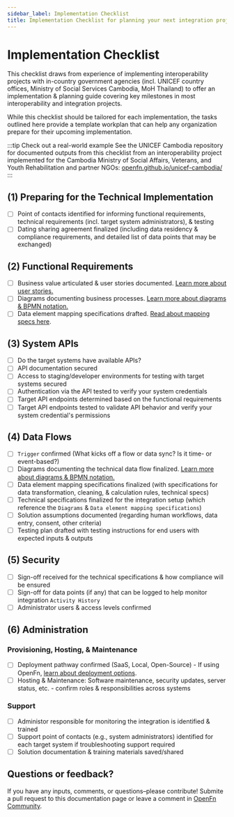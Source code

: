 ```yaml
---
sidebar_label: Implementation Checklist
title: Implementation Checklist for planning your next integration project
---
```


# Implementation Checklist

This checklist draws from experience of implementing interoperability projects
with in-country government agencies (incl. UNICEF country offices, Ministry of
Social Services Cambodia, MoH Thailand) to offer an implementation & planning
guide covering key milestones in most interoperability and integration projects.

While this checklist should be tailored for each implementation, the tasks
outlined here provide a template workplan that can help any organization prepare
for their upcoming implementation.

:::tip Check out a real-world example See the UNICEF Cambodia repository for
documented outputs from this checklist from an interoperability project
implemented for the Cambodia Ministry of Social Affairs, Veterans, and Youth
Rehabilitation and partner NGOs:
[openfn.github.io/unicef-cambodia/](https://openfn.github.io/unicef-cambodia/)
:::

## (1) Preparing for the Technical Implementation

- [ ] Point of contacts identified for informing functional requirements,
      technical requirements (incl. target system administrators), & testing
- [ ] Dating sharing agreement finalized (including data residency & compliance
      requirements, and detailed list of data points that may be exchanged)

## (2) Functional Requirements

- [ ] Business value articulated & user stories documented.
      [Learn more about user stories.](/documentation/design/design-quickstart#1-capture-requirements-as-user-stories)
- [ ] Diagrams documenting business processes.
      [Learn more about diagrams & BPMN notation.](/documentation/design/design-quickstart#2-diagram-the-business-process)
- [ ] Data element mapping specifications drafted.
      [Read about mapping specs here](/documentation/design/design-quickstart#3-map-data-elements-to-be-exchanged).

## (3) System APIs

- [ ] Do the target systems have available APIs?
- [ ] API documentation secured
- [ ] Access to staging/developer environments for testing with target systems
      secured
- [ ] Authentication via the API tested to verify your system credentials
- [ ] Target API endpoints determined based on the functional requirements
- [ ] Target API endpoints tested to validate API behavior and verify your
      system credential's permissions

## (4) Data Flows

- [ ] `Trigger` confirmed (What kicks off a flow or data sync? Is it time- or
      event-based?)
- [ ] Diagrams documenting the technical data flow finalized.
      [Learn more about diagrams & BPMN notation.](/documentation/design/design-quickstart#2-diagram-the-business-process)
- [ ] Data element mapping specifications finalized (with specifications for
      data transformation, cleaning, & calculation rules, technical specs)
- [ ] Technical specifications finalized for the integration setup (which
      reference the `Diagrams` & `Data element mapping specifications`)
- [ ] Solution assumptions documented (regarding human workflows, data entry,
      consent, other criteria)
- [ ] Testing plan drafted with testing instructions for end users with expected
      inputs & outputs

## (5) Security

- [ ] Sign-off received for the technical specifications & how compliance will
      be ensured
- [ ] Sign-off for data points (if any) that can be logged to help monitor
      integration `Activity History`
- [ ] Administrator users & access levels confirmed

## (6) Administration

### Provisioning, Hosting, & Maintenance

- [ ] Deployment pathway confirmed (SaaS, Local, Open-Source) - If using OpenFn,
      [learn about deployment options](/documentation/deploy/options).
- [ ] Hosting & Maintenance: Software maintenance, security updates, server
      status, etc. - confirm roles & responsibilities across systems

### Support

- [ ] Administor responsible for monitoring the integration is identified &
      trained
- [ ] Support point of contacts (e.g., system administrators) identified for
      each target system if troubleshooting support required
- [ ] Solution documentation & training materials saved/shared

## Questions or feedback?

If you have any inputs, comments, or questions–please contribute! Submite a pull
request to this documentation page or leave a comment in
[OpenFn Community](https://community.openfn.org/).
